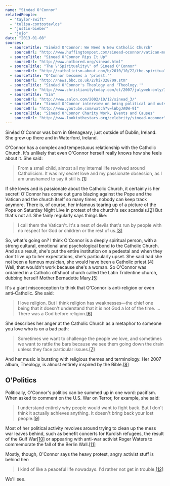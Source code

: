 ```yaml
---
name: "Sinéad O'Connor"
relatedPeople:
  - "taylor-swift"
  - "tulisa-contostavlos"
  - "justin-bieber"
  - "jojo"
date: "2013-01-08"
sources:
  - sourceTitle: "Sinéad O'Connor: We Need A New Catholic Church"
    sourceUrl: "http://www.huffingtonpost.com/sinead-oconnor/vatican-must-stand-down-g_b_838483.html"
  - sourceTitle: "Sinead O'Connor Rips It Up"
    sourceUrl: "http://www.notbored.org/sinead.html"
  - sourceTitle: "The \"Spirituality\" of Sinead O'Connor"
    sourceUrl: "http://catholicism.about.com/b/2010/10/22/the-spirituality-of-sinead-oconnor.htm"
  - sourceTitle: "O'Connor becomes a 'priest.'"
    sourceUrl: "http://news.bbc.co.uk/2/hi/328709.stm"
  - sourceTitle: "Sinéad O'Connor's Theology and 'Theology.'"
    sourceUrl: "http://www.christianitytoday.com/ct/2007/julyweb-only/128-12.0.html"
  - sourceTitle: "Sin"
    sourceUrl: "http://www.salon.com/2002/10/12/sinead_3/"
  - sourceTitle: "Sinead O'Connor interview on being political and outspoken"
    sourceUrl: "http://www.youtube.com/watch?v=lWbgJA0W-9I"
  - sourceTitle: "Sinead O'Connor Charity Work, Events and Causes"
    sourceUrl: "http://www.looktothestars.org/celebrity/sinead-oconnor"
---
```


Sinéad O'Connor was born in Glenageary, just outside of Dublin, Ireland. She grew up there and in Waterford, Ireland.

O'Connor has a complex and tempestuous relationship with the Catholic Church. It's unlikely that even O'Connor herself really knows how she feels about it. She said:

>From a small child, almost all my internal life revolved around Catholicism. It was my secret love and my passionate obsession, as I am unashamed to say it still is.<a class="source-citation" href="#http://www.huffingtonpost.com/sinead-oconnor/vatican-must-stand-down-g_b_838483.html" title="Sinéad O&apos;Connor: We Need A New Catholic Church">[1]</a>

If she loves and is passionate about the Catholic Church, it certainly is her secret! O'Connor has come out guns blazing against the Pope and the Vatican and the church itself so many times, nobody can keep track anymore. There is, of course, her infamous tearing up of a picture of the Pope on Saturday Night Live in protest of the church's sex scandals.<a class="source-citation" href="#http://www.notbored.org/sinead.html" title="Sinead O&apos;Connor Rips It Up">[2]</a> But that's not all. She fairly regularly says things like:

>I call them the Vatican't. It's a nest of devils that's run by people with no respect for God or children or the rest of us.<a class="source-citation" href="#http://catholicism.about.com/b/2010/10/22/the-spirituality-of-sinead-oconnor.htm" title="The &quot;Spirituality&quot; of Sinead O&apos;Connor">[3]</a>

So, what's going on? I think O'Connor is a deeply spiritual person, with a strong cultural, emotional and psychological bond to the Catholic Church. And as a result, she's put the entire institution on a pedestal and when they don't live up to her expectations, she's particularly upset. She said had she not been a famous musician, she would have been a Catholic priest.<a class="source-citation" href="#http://catholicism.about.com/b/2010/10/22/the-spirituality-of-sinead-oconnor.htm" title="The &quot;Spirituality&quot; of Sinead O&apos;Connor">[4]</a> Well, that wouldn't work because she's a woman. So O'Connor was ordained in a Catholic offshoot church called the Latin Tridentine church, dubbing herself Mother Bernadette Mary.<a class="source-citation" href="#http://news.bbc.co.uk/2/hi/328709.stm" title="O&apos;Connor becomes a &apos;priest.&apos;">[5]</a>

It's a giant misconception to think that O'Connor is anti-religion or even anti-Catholic. She said:

>I love religion. But I think religion has weaknesses—the chief one being that it doesn't understand that it is not God a lot of the time. … There was a God before religion.<a class="source-citation" href="#http://www.christianitytoday.com/ct/2007/julyweb-only/128-12.0.html" title="Sinéad O&apos;Connor&apos;s Theology and &apos;Theology.&apos;">[6]</a>

She describes her anger at the Catholic Church as a metaphor to someone you love who is on a bad path:

>Sometimes we want to challenge the people we love, and sometimes we want to rattle the bars because we see them going down the drain unless they face particular issues.<a class="source-citation" href="#http://www.christianitytoday.com/ct/2007/julyweb-only/128-12.0.html" title="Sinéad O&apos;Connor&apos;s Theology and &apos;Theology.&apos;">[7]</a>

And her music is bursting with religious themes and terminology. Her 2007 album, Theology, is almost entirely inspired by the Bible.<a class="source-citation" href="#http://www.christianitytoday.com/ct/2007/julyweb-only/128-12.0.html" title="Sinéad O&apos;Connor&apos;s Theology and &apos;Theology.&apos;">[8]</a>

## O'Politics

Politically, O'Connor's politics can be summed up in one word: pacifism. When asked to comment on the U.S. War on Terror, for example, she said:

>I understand entirely why people would want to fight back. But I don't think it actually achieves anything. It doesn't bring back your lost people.<a class="source-citation" href="#http://www.salon.com/2002/10/12/sinead_3/" title="Sin">[9]</a>

Most of her political activity revolves around trying to clean up the mess war leaves behind, such as benefit concerts for Kurdish refugees, the result of the Gulf War<a class="source-citation" href="#http://www.youtube.com/watch?v=lWbgJA0W-9I" title="Sinead O&apos;Connor interview on being political and outspoken">[10]</a> or appearing with anti-war activist Roger Waters to commemorate the fall of the Berlin Wall.<a class="source-citation" href="#http://www.looktothestars.org/celebrity/sinead-oconnor" title="Sinead O&apos;Connor Charity Work, Events and Causes">[11]</a>

Mostly, though, O'Connor says the heavy protest, angry activist stuff is behind her:

>I kind of like a peaceful life nowadays. I'd rather not get in trouble.<a class="source-citation" href="#http://www.youtube.com/watch?v=lWbgJA0W-9I" title="Sinead O&apos;Connor interview on being political and outspoken">[12]</a>

We'll see.